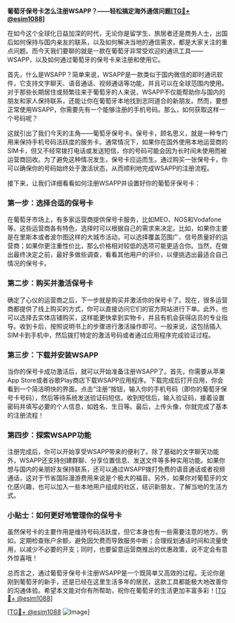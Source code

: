**葡萄牙保号卡怎么注册WSAPP？——轻松搞定海外通信问题[[TG💪+ @esim1088](https://t.me/s/esim1088)]**

在如今这个全球化日益加深的时代，无论你是留学生、旅居者还是商务人士，出国后如何保持与国内亲友的联系，以及如何解决当地的通信需求，都是大家关注的重点问题。而今天我们要聊的就是一款在葡萄牙非常受欢迎的通讯工具——WSAPP，以及如何通过葡萄牙的保号卡来注册和使用它。

首先，什么是WSAPP？简单来说，WSAPP是一款类似于国内微信的即时通讯软件，它支持文字聊天、语音通话、视频通话等功能，并且可以在全球范围内使用。对于那些长期居住或频繁往来于葡萄牙的人来说，WSAPP不仅能帮助你与国内的朋友和家人保持联系，还能让你在葡萄牙本地找到志同道合的新朋友。然而，要想正常使用WSAPP，你需要先有一个能够注册的手机号码。那么，如何获取这样一个号码呢？

这就引出了我们今天的主角——葡萄牙保号卡。保号卡，顾名思义，就是一种专门用来保持手机号码活跃度的服务卡。通常情况下，如果你在国外使用本地运营商的SIM卡，但又不经常拨打电话或发送短信，你的号码可能会因为长时间未使用而被运营商回收。为了避免这种情况发生，保号卡应运而生。通过购买一张保号卡，你可以确保你的号码始终处于激活状态，从而顺利地完成WSAPP的注册流程。

接下来，让我们详细看看如何注册WSAPP并设置好你的葡萄牙保号卡：

### 第一步：选择合适的保号卡

在葡萄牙市场上，有多家运营商提供保号卡服务，比如MEO、NOS和Vodafone等。这些运营商各有特色，选择时可以根据自己的需求来决定。比如，如果你主要是在里斯本或者波尔图这样的大城市活动，可以选择覆盖范围广、信号质量好的运营商；如果你更注重性价比，那么价格相对较低的选项可能更适合你。当然，在做出最终决定之前，最好多做些调查，看看其他用户的评价，以便挑选出最适合自己情况的保号卡。

### 第二步：购买并激活保号卡

确定了心仪的运营商之后，下一步就是购买并激活你的保号卡了。现在，很多运营商都提供了线上购买的方式，你可以直接访问它们的官方网站进行下单。此外，也可以选择去实体店铺购买，这样能更快拿到实物卡，并且有机会获得店员的专业指导。收到卡后，按照说明书上的步骤进行激活操作即可。一般来说，这包括插入SIM卡到手机中，然后拨打特定的激活号码或者通过应用程序完成验证过程。

### 第三步：下载并安装WSAPP

当你的保号卡成功激活后，就可以开始准备注册WSAPP了。首先，你需要从苹果App Store或者谷歌Play商店下载WSAPP应用程序。下载完成后打开应用，你会看到一个简洁明快的界面。点击“注册”按钮，输入你的手机号码（即你的葡萄牙保号卡号码），然后等待系统发送验证码短信。收到短信后，输入验证码，接着设置密码并填写必要的个人信息，如姓名、生日等。最后，上传头像，你就完成了基本的注册流程！

### 第四步：探索WSAPP功能

注册完成后，你可以开始享受WSAPP带来的便利了。除了基础的文字聊天功能外，WSAPP还支持创建群聊、分享位置信息、发送文件等多种实用功能。如果你想与国内的亲朋好友保持联系，还可以通过WSAPP拨打免费的语音通话或者视频通话，这对于节省国际漫游费用来说是个极大的福音。另外，如果你对葡萄牙的文化感兴趣，也可以加入一些本地用户组成的社区，结识新朋友，了解当地的生活方式。

### 小贴士：如何更好地管理你的保号卡

虽然保号卡的主要作用是维持号码活跃度，但它本身也有一些需要注意的地方。例如，定期检查账户余额，避免因欠费而导致服务中断；合理规划通话时间和流量使用，以减少不必要的开支；同时，也要留意运营商推出的优惠政策，说不定会有意外惊喜哦！

总而言之，通过葡萄牙保号卡注册WSAPP是一个既简单又高效的过程。无论你是刚到葡萄牙的新手，还是已经在这里生活多年的居民，这款工具都能极大地改善你的沟通体验。希望本文能对你有所帮助，祝你在葡萄牙的生活更加丰富多彩！[[TG💪+ @esim1088](https://t.me/s/esim1088)]

[[TG💪+ @esim1088](https://t.me/s/esim1088) ![Image](https://i.postimg.cc/4NQfJmqS/Snipaste-2025-05-13-00-14-12.png)]